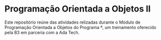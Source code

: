 # Programação Orientada a Objetos II

Este repositório reúne das atividades relizadas durante o Módulo de Programação Orientada a Objetos do Programa <Dev>ª, um treinamento oferecido pela B3 em parceria com a Ada Tech.
